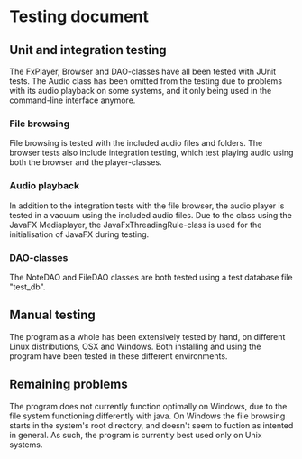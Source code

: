 # Testing document

## Unit and integration testing

The FxPlayer, Browser and DAO-classes have all been tested with JUnit tests. The Audio class has been omitted from the testing due to problems with 
its audio playback on some systems, and it only being used in the command-line interface anymore.

### File browsing

File browsing is tested with the included audio files and folders. The browser tests also include integration testing, which test playing audio 
using both the browser and the player-classes.

### Audio playback

In addition to the integration tests with the file browser, the audio player is tested in a vacuum using the included audio files. Due to the class 
using the JavaFX Mediaplayer, the JavaFxThreadingRule-class is used for the initialisation of JavaFX during testing.

### DAO-classes

The NoteDAO and FileDAO classes are both tested using a test database file "test_db".


## Manual testing

The program as a whole has been extensively tested by hand, on different Linux distributions, OSX and Windows. Both installing and using the 
program have been tested in these different environments. 

## Remaining problems

The program does not currently function optimally on Windows, due to the file system functioning differently with java. On Windows the file browsing 
starts in the system's root directory, and doesn't seem to fuction as intented in general. As such, the program is currently best used only on Unix 
systems.
